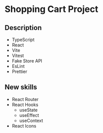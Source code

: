 # Shopping Cart Project

## Description
- TypeScript
- React
- Vite
- Vitest
- Fake Store API
- EsLint
- Prettier

## New skills
- React Router
- React Hooks
    - useState
    - useEffect
    - useContext
- React Icons